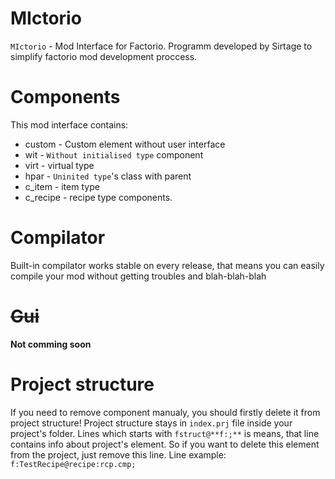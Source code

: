 # MIctorio
`MIctorio` - Mod Interface for Factorio.
Programm developed by Sirtage to simplify factorio mod development proccess.

# Components
This mod interface contains:
- custom - Custom element without user interface
- wit - `Without initialised type` component
- virt - virtual type
- hpar - `Uninited type`'s class with parent
- c_item - item type
- c_recipe - recipe type
components.

# Compilator
Built-in compilator works stable on every release, that means you can easily compile your mod without getting troubles and blah-blah-blah

# ~~Gui~~
**Not comming soon**

# Project structure
If you need to remove component manualy, you should firstly delete it from project structure! Project structure stays in `index.prj` file inside your project's folder.
Lines which starts with `fstruct@**f:;**` is means, that line contains info about project's element. So if you want to delete this element from the project, just remove this line.
Line example: `f:TestRecipe@recipe:rcp.cmp;`